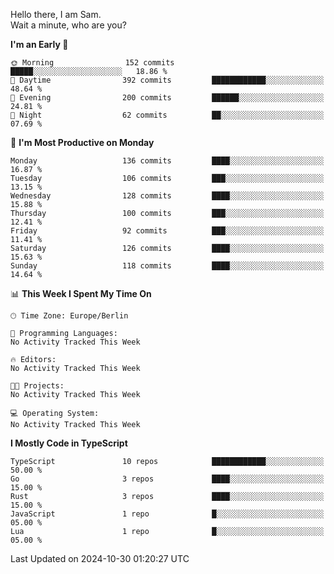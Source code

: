 Hello there, I am Sam.  
Wait a minute, who are you?
  
<!--START_SECTION:waka-->
**I'm an Early 🐤** 

```text
🌞 Morning                152 commits         █████░░░░░░░░░░░░░░░░░░░░   18.86 % 
🌆 Daytime                392 commits         ████████████░░░░░░░░░░░░░   48.64 % 
🌃 Evening                200 commits         ██████░░░░░░░░░░░░░░░░░░░   24.81 % 
🌙 Night                  62 commits          ██░░░░░░░░░░░░░░░░░░░░░░░   07.69 % 
```
📅 **I'm Most Productive on Monday** 

```text
Monday                   136 commits         ████░░░░░░░░░░░░░░░░░░░░░   16.87 % 
Tuesday                  106 commits         ███░░░░░░░░░░░░░░░░░░░░░░   13.15 % 
Wednesday                128 commits         ████░░░░░░░░░░░░░░░░░░░░░   15.88 % 
Thursday                 100 commits         ███░░░░░░░░░░░░░░░░░░░░░░   12.41 % 
Friday                   92 commits          ███░░░░░░░░░░░░░░░░░░░░░░   11.41 % 
Saturday                 126 commits         ████░░░░░░░░░░░░░░░░░░░░░   15.63 % 
Sunday                   118 commits         ████░░░░░░░░░░░░░░░░░░░░░   14.64 % 
```


📊 **This Week I Spent My Time On** 

```text
🕑︎ Time Zone: Europe/Berlin

💬 Programming Languages: 
No Activity Tracked This Week

🔥 Editors: 
No Activity Tracked This Week

🐱‍💻 Projects: 
No Activity Tracked This Week

💻 Operating System: 
No Activity Tracked This Week
```

**I Mostly Code in TypeScript** 

```text
TypeScript               10 repos            ████████████░░░░░░░░░░░░░   50.00 % 
Go                       3 repos             ████░░░░░░░░░░░░░░░░░░░░░   15.00 % 
Rust                     3 repos             ████░░░░░░░░░░░░░░░░░░░░░   15.00 % 
JavaScript               1 repo              █░░░░░░░░░░░░░░░░░░░░░░░░   05.00 % 
Lua                      1 repo              █░░░░░░░░░░░░░░░░░░░░░░░░   05.00 % 
```




 Last Updated on 2024-10-30 01:20:27 UTC
<!--END_SECTION:waka-->
